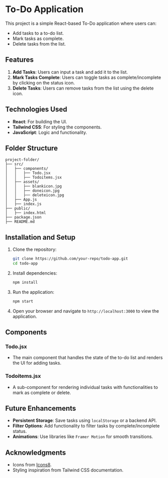 # To-Do Application

This project is a simple React-based To-Do application where users can:

- Add tasks to a to-do list.
- Mark tasks as complete.
- Delete tasks from the list.

## Features

1. **Add Tasks**: Users can input a task and add it to the list.
2. **Mark Tasks Complete**: Users can toggle tasks as complete/incomplete by clicking on the status icon.
3. **Delete Tasks**: Users can remove tasks from the list using the delete icon.

## Technologies Used

- **React**: For building the UI.
- **Tailwind CSS**: For styling the components.
- **JavaScript**: Logic and functionality.

## Folder Structure

```
project-folder/
├── src/
│   ├── components/
│   │   ├── Todo.jsx
│   │   ├── Todoitems.jsx
│   ├── assets/
│   │   ├── blankicon.jpg
│   │   ├── doneicon.jpg
│   │   ├── deleteicon.jpg
│   ├── App.js
│   ├── index.js
├── public/
│   ├── index.html
├── package.json
├── README.md
```

## Installation and Setup

1. Clone the repository:

   ```bash
   git clone https://github.com/your-repo/todo-app.git
   cd todo-app
   ```

2. Install dependencies:

   ```bash
   npm install
   ```

3. Run the application:

   ```bash
   npm start
   ```

4. Open your browser and navigate to `http://localhost:3000` to view the application.

## Components

### Todo.jsx
- The main component that handles the state of the to-do list and renders the UI for adding tasks.

### Todoitems.jsx
- A sub-component for rendering individual tasks with functionalities to mark as complete or delete.

## Future Enhancements

- **Persistent Storage**: Save tasks using `localStorage` or a backend API.
- **Filter Options**: Add functionality to filter tasks by complete/incomplete status.
- **Animations**: Use libraries like `Framer Motion` for smooth transitions.



## Acknowledgments

- Icons from [Icons8](https://icons8.com/).
- Styling inspiration from Tailwind CSS documentation.

